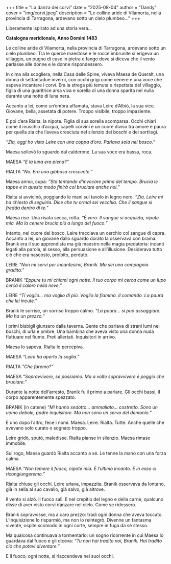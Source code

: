 +++
title = "La danza dei corvi"
date = "2025-08-04"
author = "Dandy"
cover = "img/corvi.jpeg"
description = "Le colline aride di Vilamorta, nella provincia di Tarragona, ardevano sotto un cielo plumbeo..."
+++

Liberamente ispirato ad una storia vera...

**Catalogna meridionale, Anno Domini 1483**

Le colline aride di Vilamorta, nella provincia di Tarragona, ardevano sotto un cielo plumbeo. Tra le querce maestose e le rocce imbrunite si erigeva un villaggio, un pugno di case in pietra e fango dove si diceva che il vento parlasse alle donne e le donne rispondessero.

In cima alla scogliera, nella Casa delle Spine, viveva Maesa de Queralt, una donna di settantadue inverni, con occhi grigi come cenere e una voce che sapeva incantare i corvi. Era la strega più temuta e rispettata del villaggio, figlia di una guaritrice arsa viva e sorella di una donna sparita nel nulla durante una notte di luna nera.

Accanto a lei, come un’ombra affamata, stava Leire d’Albió, la sua vice. Giovane, bella, assetata di potere. Troppo visibile, troppo impaziente.

E poi c’era Rialta, la nipote. Figlia di sua sorella scomparsa. Occhi chiari come il muschio d’acqua, capelli corvini e un cuore diviso tra amore e paura per quella zia che l’aveva cresciuta nel silenzio dei boschi e dei sortilegi.

*“Zia, oggi ho visto Leire con una coppa d’oro. Parlava sola nel bosco.”*

Maesa sollevò lo sguardo dal calderone. La sua voce era bassa, roca.

MAESA
*“E la luna era piena?”*

RIALTA
*“No. Era una gibbosa crescente.”*

Maesa annuì, cupa: *“Sta tentando d’invocare prima del tempo. Brucia le tappe e in questo modo finirà col bruciare anche noi.”*

Rialta si avvicinò, poggiando le mani sul tavolo in legno nero.
*“Zia, Leire mi ha chiesto di seguirla. Dice che tu ormai sei vecchia. Che il sangue si fredda dentro di te.”*

Maesa rise. Una risata secca, rotta.
*“È vero. Il sangue si acquieta, nipote mia. Ma la cenere brucia più a lungo del fuoco.”*

Intanto, nel cuore del bosco, Leire tracciava un cerchio col sangue di capra. Accanto a lei, un giovane dallo sguardo dorato la osservava con brama. Branik era il suo apprendista ma già maestro nella magia predatoria: incanti legati alla parola, al sesso, alla persuasione e all’illusione. Desiderava tutto ciò che era nascosto, proibito, perduto.

LEIRE
*“Non mi servi per incantesimi, Branik. Ma sei una compagnia gradita.”*

BRANIK
*“Eppure tu mi chiami ogni notte. Il tuo corpo mi cerca come un lupo cerca il calore nella neve.”*

LEIRE
*“Ti voglio… ma voglio di più. Voglio la fiamma. Il comando. La paura che lei incute.”*

Branik le sorrise, un sorriso troppo calmo.
*“La paura… si può assaggiare. Ma ha un prezzo.”*

I primi bisbigli giunsero dalla taverna. Gente che parlava di strani lumi nei boschi, di urla e ombre. Una bambina che aveva visto una donna nuda fluttuare nel fiume. Preti allertati. Inquisitori in arrivo.

Maesa lo sapeva. Rialta lo percepiva.

MAESA
*“Leire ha aperto la soglia.”*

RIALTA
*“Che faremo?”*

MAESA
*“Sopravvivere, se possiamo. Ma a volte sopravvivere è peggio che bruciare.”*

Durante la notte dell’arresto, Branik fu il primo a parlare. Gli occhi bassi, il corpo apparentemente spezzato.

BRANIK (in catene)
*“Mi hanno sedotto… ammaliato… costretto. Sono un uomo debole, padre inquisitore. Ma non sono un servo del demonio.”*

E uno dopo l’altro, fece i nomi. Maesa. Leire. Rialta. Tutte. Anche quelle che avevano solo curato o sognato troppo.

Leire gridò, sputò, maledisse. Rialta pianse in silenzio. Maesa rimase immobile.

Sul rogo, Maesa guardò Rialta accanto a sé. Le tenne la mano con una forza calma.

MAESA
*“Non temere il fuoco, nipote mia. È l’ultimo incanto. E in esso ci ricongiungeremo.”*

Rialta chiuse gli occhi. Leire urlava, impazzita. Branik osservava da lontano, già in sella al suo cavallo, già salvo, già altrove.

Il vento si alzò. Il fuoco salì. E nel crepitio del legno e della carne, qualcuno disse di aver visto corvi danzare nel cielo. Come se ridessero.

Branik sopravvisse, ma a caro prezzo: tradì ogni donna che aveva toccato. L’Inquisizione lo risparmiò, ma non lo reintegrò. Divenne un fantasma vivente, ospite scomodo in ogni corte, sempre in fuga da sé stesso.

Ma qualcosa continuava a tormentarlo: un sogno ricorrente in cui Maesa lo guardava dal fuoco e gli diceva:
*“Tu non hai tradito noi, Branik. Hai tradito ciò che potevi diventare.”*

E il fuoco, ogni notte, si riaccendeva nei suoi occhi.

